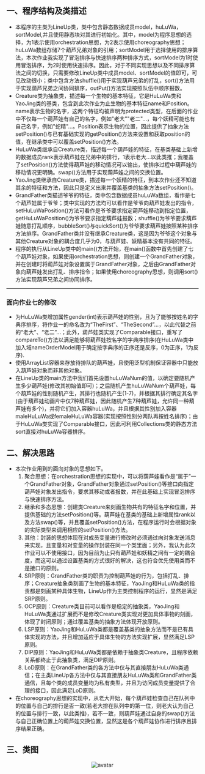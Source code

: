 ## 一、程序结构及类描述  
* 本程序的主类为LineUp类，类中包含静态数据成员model，huLuWa，sortModel,并且使用静态块对其进行初始化。其中，model为程序思想的选择，为1表示使用orchestration思想，为2表示使用choreography思想；huLuWa数组存储7个葫芦兄弟对象的引用；sortModel用于选择使用的排序算法，本次作业我实现了冒泡排序与快速排序两种排序方式，sortModel为1时使用冒泡排序，为2时使用快速排序。因此，对于不同实现思想以及不同排序算法之间的切换，只需要修改LineUp类中成员model、sortModel的值即可，可见改动很小；类中包含方法shuffle()用于实现葫芦兄弟的打乱，sort()方法用于实现葫芦兄弟之间协同排序，outPut()方法实现按照队伍中顺序报数。
* Creature类为抽象类，描述每一个生物的基本特征，它是HuLuWa类和YaoJing类的基类，包含到此次作业为止生物的基本特征name和Position。name表示生物的名字，这两个特征均被声明为protected类型，在后面的作业中不仅每一个葫芦娃有自己的名字，例如"老大""老二"...，每个妖精可能也有自己名字，例如"蛇精"...。Position表示生物的位置，因此提供了抽象方法setPosition()与已有基础实现的getPosition()方法来设置和获取position的值，在继承类中可以覆盖setPosition()方法。
* HuLuWa类继承自Creature类，描述每一个葫芦娃的特征，在基类基础上新增的数据成员rank表示葫芦娃在兄弟中的排行，1表示老大...以此类推；我覆盖了setPosition()方法使得葫芦娃的移动情况可以输出，使排序过程中葫芦娃的移动情况更明确。swap()方法用于实现葫芦娃之间的交换位置。
* YaoJing类继承自Creature类，描述每一个妖精的特征，到本次作业还不知道其余的特征和方法，因此只是定义出来并覆盖基类的抽象方法setPosition()。
* GrandFather类描述爷爷的特征，类中包含数据成员huLuWa数组，看作是七个葫芦娃属于爷爷；类中实现的方法均可以看作是爷爷向葫芦娃发出的指令，setHuLuWaPosition()方法可看作是爷爷要求指定葫芦娃移动到指定位置，getHuLuWaPosition()为爷爷要求指定葫芦娃报数；shuffle()为爷爷要求葫芦娃随意打乱顺序，bubbleSort()与quickSort()为爷爷要求葫芦娃按照某种排序方法排序。GrandFather类并没有继承Creature类，这是因为爷爷这个对象与其他Creature对象的耦合度几乎为0，与葫芦娃、妖精基本没有共同的特征。
* 程序的执行从LineUp类中的main()方法开始，在main()函数中首先创建了七个葫芦娃对象，如果使用orchestration思想，则创建一个GrandFather对象，并在创建时将葫芦娃对象设置属于GrandFather对象，之后由GrandFather对象向葫芦娃发出打乱、排序指令；如果使用choreography思想，则调用sort()方法实现葫芦兄弟之间协同排序。
  
***
### 面向作业七的修改  
* 为HuLuWa类增加属性gender(int)表示葫芦娃的性别，且为了能够按姓名的字典序排序，将作业一的命名改为“TheFirst”、“TheSecond”...，以此代替之前的“老大”、“老二”...；此外，葫芦娃类实现了Comparable接口，重写了compareTo()方法以满足能够将葫芦娃按名字的字典序排序(在HuLuWa类中加入域nameOrderModel用于确定按字典序的正序还是反序，0为正序，1为反序).
* 使用ArrayList容器来存放待排队的葫芦娃，且使用泛型机制保证容器中只能放入葫芦娃对象而非其他对象。
* 在LineUp类的main方法中我们首先设置huLuWaNum的值，以确定要随机产生多少葫芦娃(修改其初始值即可)；之后随机产生huLuWaNum个葫芦娃，每个葫芦娃的性别随机产生，其排行也随机产生(1-7)，并根据其排行确定其名字(由于葫芦娃动画片中仅7种葫芦娃，因此随机产生7种葫芦娃，允许同一种葫芦娃有多个)，并将它们加入容器huLuWa，并且根据其性别加入容器maleHuLuWa或femaleHuLuWa容器(实现按照性别分两队再按姓名排序)；由于HuLuWa类实现了Comparable接口，因此可利用Collections类的静态方法sort直接对huLuWa容器排序。

## 二、解决思路
* 本次作业用到的面向对象的思想如下。   
  1. 聚合思想：在orchestration思想的实现中，可以将葫芦娃看作是“属于”一个GrandFather对象，GrandFather对象通过setPosition()等接口向指定葫芦娃对象发出指令，要求其移动或者报数，并在此基础上实现冒泡排序与快速排序方法。
  2. 继承和多态思想：创建类Creature来刻画生物共有的特征名字和位置，并提供基础的方法setPosition()等。葫芦娃在基类的基础上新增属性rank以及方法swap()等，并且覆盖setPosition()方法，在程序运行时会根据对象的实际类型来调用相应的setPosition()方法。
  3. 其他：封装的思想体现在对成员变量进行修改时必须通过向对象发送消息来实现，且变量和对变量的操作封装在同一个类里面；另外，我认为此次作业可以不使用接口，因为目前为止只有葫芦娃和妖精之间有一定的耦合度，而这可以通过设置基类的方式很好的解决，这也符合优先使用类而不是接口的原则。
  4. SRP原则：GrandFather类的职责为控制葫芦娃的行为，包括打乱、排序；Creature抽象类刻画了生物的基本特征，YaoJing和HuLuWa类的指责都是刻画某种具体生物，LineUp作为主类控制程序的运行，显然是满足SRP原则。
  5. OCP原则：Creature类目前可以看作是稳定的抽象类，YaoJing和HuLuWa类通过扩展而不是修改Creature类实现对更加具体事物的刻画，体现了封闭原则；通过覆盖基类的抽象方法体现开放原则。
  6. LSP原则：YaoJing和HuLuWa类都是覆盖基类的抽象方法而不是已有具体实现的方法，并且增加适应于具体生物的方法实现扩展，显然满足LSP原则。
  7. DIP原则：YaoJing和HuLuWa类都是依赖于抽象类Creature，且程序依赖关系都终止于此抽象类，满足DIP原则。
  8. LoD原则：在GrandFather类的各方法中仅与其直接朋友HuLuWa类通信；在主类LineUp各方法中仅与其直接朋友HuLuWa类和GrandFather类通信，且每个类的成员变量均为私有类型，并且为访问成员变量提供了合理的接口，因此满足LoD原则。
* 在choreography思想的实现中，从老大开始，每个葫芦娃检查自己在队列中的位置与自己的排行是否一致(若老大排在队列中的第一位，则老大认为自己的位置与排行一致，以此类推)，若不一致，则葫芦娃通过自身的swap()方法与自己正确位置上的葫芦娃交换位置，显然这是各个葫芦娃协作进行排序且排序结果正确。

## 三、类图
<div align=center>

![avatar](http://www.plantuml.com/plantuml/png/bLHTQnD157tVNp6qBoccXVQvIALWfLGRh29I-Z3PJ7QttTrPPsTRIon4Ak97MxKeWY1Qg1efLgGFzaFfdqaswPD_mJjxTxDZ4q4XX9bpxvrxppatcGWb5JBoN2EWvXAr61aeuM5acYxJIS6eZ0GR88EMOCol6RGSIa5DIIPT6eOaIwWPX0mwlYG13ntfS5_TvwHmV8lur6DmXK-MNHY2ouLbxbH8o6GfBIceUicy80EIB0LQUHAKhXa6DhyIpKItg6ezCa8wEutsxd7dnLxdoSTMOxtzva6yjTtPsVZrOsCqZTNljtO_5Pid7-8lk-rl9_5M0mgXUbZr4DHVoiuMyojCP3Sr_wm0u2glCDTGGs7dxi3NeRP8KheAk0Ob_y4HirPeKC27amnrpAD-v9MPcArMKJlifOHHhGgwKbF9y0W5KTbrJA8Y9lS2AjWDdlK8D2LlKpuDxzKISkcbqCFddmZXgwdHu_U6XrERkXXHODOn6s0AvAzSfj9cegPqloG4NPrnGZcErHU9ZQyGWdQt7ts7J_FdQVjbetcusNg-WOwtZf-rzr_71wzQNu-wou1uQdR2e1oLoowRuq8geT1da4Vcd9oY-buSwfRSYHnpILKaOPUl90csOzc9r1e3tKKypYzeFjjHjUgoj2zwXbb_QEg0YtVpxk7Vaugz5gGYnU-Fuitz46PELXSKGgdEwe_Zfv_xoWPb-QGPsUuBYRafEmukQgGD5O9a9ghKP6IIUoKgA8Yi_EoxXxFbHMRAT0_pVDWF61sRPEinu_ZiPf3-qfk7nwDeF1UcpTJ_aM8Trz_6wmT5Y8vXrBIvODmIDB1NCOZaQg640dCj4TzJj7ImP_FqeCQNMFaPvyAkv_HKVpymKklXTdomWm60nXHqkdTMVuTGxs2vveOMERT1lH4ewWFpI9QYVW6FEdxwEvzV85HOuP01HkeMe_I6pbo39vXVYJptDm00)